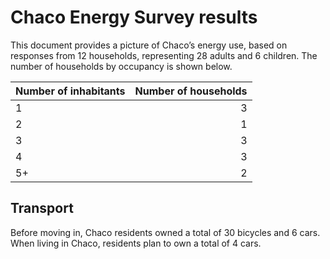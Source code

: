 
<!-- README.md is generated from README.Rmd. Please edit that file -->

# Chaco Energy Survey results

This document provides a picture of Chaco’s energy use, based on
responses from 12 households, representing 28 adults and 6 children. The
number of households by occupancy is shown below.

| Number of inhabitants | Number of households |
| :-------------------- | -------------------: |
| 1                     |                    3 |
| 2                     |                    1 |
| 3                     |                    3 |
| 4                     |                    3 |
| 5+                    |                    2 |

## Transport

Before moving in, Chaco residents owned a total of 30 bicycles and 6
cars. When living in Chaco, residents plan to own a total of 4 cars.
